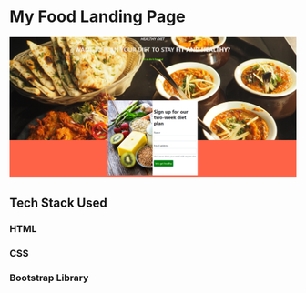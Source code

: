 # My Food Landing Page

![img](landingPage.png)

## Tech Stack Used

### HTML

### CSS

### Bootstrap Library
